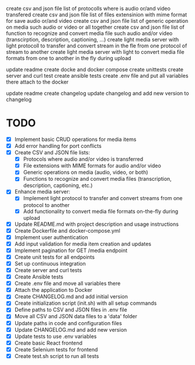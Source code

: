 create csv and json file list of protocolls where is audio or/and video transfered
create csv and json file list of files extensinion with mime format for save audio or/and video
create csv and json file list of generic operation on media such audio or video or all together
create csv and json file list of function to recognize and convert media file such audio and/or video (transcirption, description, captioning, ...)
create light media server with light protocoll to transfer and convert stream in the fle from one protocol of stream to another
create light media server with light to convert media file formats from one to another in the fly during upload

update readme
create docke and docker compose
create unittests
create server and curl test
create ansible tests
create .env file and put all variables there
attach to the docker

update readme
create changelog 
update changelog and add new version to changelog

# TODO

- [x] Implement basic CRUD operations for media items
- [x] Add error handling for port conflicts
- [x] Create CSV and JSON file lists:
  - [x] Protocols where audio and/or video is transferred
  - [x] File extensions with MIME formats for audio and/or video
  - [x] Generic operations on media (audio, video, or both)
  - [x] Functions to recognize and convert media files (transcription, description, captioning, etc.)
- [x] Enhance media server:
  - [x] Implement light protocol to transfer and convert streams from one protocol to another
  - [x] Add functionality to convert media file formats on-the-fly during upload
- [x] Update README.md with project description and usage instructions
- [x] Create Dockerfile and docker-compose.yml
- [x] Implement user authentication
- [x] Add input validation for media item creation and updates
- [x] Implement pagination for GET /media endpoint
- [x] Create unit tests for all endpoints
- [x] Set up continuous integration
- [x] Create server and curl tests
- [x] Create Ansible tests
- [x] Create .env file and move all variables there
- [x] Attach the application to Docker
- [x] Create CHANGELOG.md and add initial version
- [x] Create initialization script (init.sh) with all setup commands
- [x] Define paths to CSV and JSON files in .env file
- [x] Move all CSV and JSON data files to a 'data' folder
- [x] Update paths in code and configuration files
- [x] Update CHANGELOG.md and add new version
- [x] Update tests to use .env variables
- [x] Create basic React frontend
- [x] Create Selenium tests for frontend
- [x] Create test.sh script to run all tests
